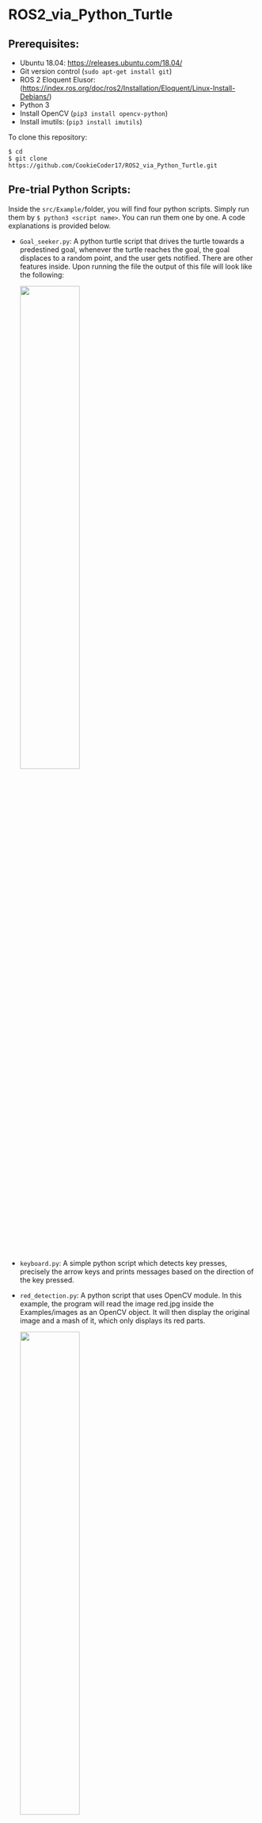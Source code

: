 # ROS2_via_Python_Turtle 


## Prerequisites: 
* Ubuntu 18.04: https://releases.ubuntu.com/18.04/
* Git version control (`sudo apt-get install git`)
* ROS 2 Eloquent Elusor: (https://index.ros.org/doc/ros2/Installation/Eloquent/Linux-Install-Debians/) 
* Python 3
* Install OpenCV (`pip3 install opencv-python`)
* Install imutils: (`pip3 install imutils`)

To clone this repository:
```
$ cd
$ git clone https://github.com/CookieCoder17/ROS2_via_Python_Turtle.git
```

## Pre-trial Python Scripts:
Inside the `src/Example/`folder, you will find four python scripts. Simply run them by `$ python3 <script name>`. You can run them one by one. A code explanations is provided below.

- `Goal_seeker.py`: A python turtle script that drives the turtle towards a predestined goal, whenever the turtle reaches the goal, the goal displaces to a random point, and the user gets notified. There are other features inside. Upon running the file the output of this file will look like the following:
  <p align="left">
  <img src="https://media.giphy.com/media/SScsKuefizu5mZlJvt/giphy.gif" alt="" width="50%">
  </p>
  
- `keyboard.py`: A simple python script which detects key presses, precisely the arrow keys and prints messages based on the direction of the key pressed. 

- `red_detection.py`: A python script that uses OpenCV module. In this example, the program will read the image red.jpg inside the Examples/images as an OpenCV object. It will then display the original image and a mash of it, which only displays its red parts. 
  <p align="left">
  <img src="https://media.giphy.com/media/fZd6ugRxgHMmsitBCr/giphy.gif" alt="" width="50%">
  </p>

- `Turtle_Arena.py`: This is a python turtle script that creates a maze and sets the turtle to a specific location inside the maze. 
  <p align="left">
  <img src="https://media.giphy.com/media/ucPT02BXYWQhJVbJBg/giphy.gif" alt="" width="50%">
  </p>

## The Code Explained

### `Goal_seeker.py`
  ```
  import turtle
  from tkinter import PhotoImage
  from turtle import Turtle, Screen, Shape
  import math
  import random
  ```
  We will use the turtle module in this example so we must first import it. We also import some of its classes. We import   the module random since the method randint will be used. Lastly, tkinter to upload an image, and math library.  
  ```
  myscreen = turtle.Screen()
  myscreen.title("Turtle_Driver")
  myscreen.bgcolor("silver")
  myscreen.setup(1100,1000)
  ```
  We then use the function turtle.Screen() to create a window. We initialize the display and set some features including the background color, window’s title, and the size of the screen.
  ```
  class Driver:
    def __init__(self):
     myscreen.tracer(0)
     self.xcor = 0
     self.ycor = 0     
     while True:
       myscreen.ontimer(self.Activity(), 300)
  ```
  In Python, classes are declared by the keyword class, followed by the class name. After declaring the class name, we must then define a constructor method. No matter what the class name is, the constructor’s name  is always __init__. We set the initial x and y coordinates of the goal, and call the mainloop, inside we Install a timer that calls the subclass Activity every 300 milliseconds.
  ```
  def move_goal(self):          
       Goal.goto(self.xcor,self.ycor)      
  def robo_path_set(self):  
       Robot.setheading(Robot.towards(Goal))        
       Robot.fd(20)
  ```
  Here we have 2 subclasses, which define the movement of the goal and the robot turtle. Using the function setheading() and towards(), we are able to make the turtle face towards the goal at all times. 
  ```
  def Output(self):
       r_y = int(Robot.ycor()) 
       r_x = int(Robot.xcor())
       g_y = int(Goal.ycor()) 
       g_x = int(Goal.xcor()) 
       print ("Turtle:", int(r_x), int(r_y))
       print ("Goal:", int(g_x), int(g_y))
       self.dist = math.sqrt((g_x - r_x) **2 + (g_y - r_y) **2)
       print ("Distance left:", self.dist)
  ```
  In this subclass, we first define the variables r_y, r_x, g_y, g_x as the coordinates of the robot turtle and the goal. We then find the remaining distance using the distance formula. Lastly, we let the user know of the Turtle pos, the goal’s pose, and the distance left with the print function. 
  ```
  def Update_goal(self):        
       if self.dist <= 10:   
         print("checkpoint successfully reached")     
         self.xcor = random.randint(-400,350)
         self.ycor = random.randint(-400,350)
         Goal.goto(self.xcor, self.ycor)
  ```
  In this subclass, we define what happens when the goal is reached. We use the random.randint and goto functions to displace the goal to a new random x and y coordinates. 
  ```
  def Activity(self):
       myscreen.update() 
       self.robo_path_set()
       self.move_goal()
       self.Output() 
       self.Update_goal() 
  ```
  Here we simply call all the previous subclasses we created to be executed in our loop. 
  ```
  class Robot(turtle.Turtle):
    def __init__(self):
      turtle.Turtle.__init__(self)
      self.shape("turtle")
      self.shapesize(2)
      self.color("red")
      self.penup()
      self.goto(-350,-400)  
  Robot = Robot()
  ```
  We define a new class as our Robot class, this class will represent our robot turtle. We then use some turtle functions to adjust the features of the turtle and lastly we call the class to be executed. 
  ```
  class Goal(turtle.Turtle):
    def __init__(self):
     turtle.Turtle.__init__(self)
     goal = PhotoImage(file="images/goal.png").zoom(1,1)          
     myscreen.addshape("goal", Shape("image", goal))
     self.shape("goal")
     self.penup()
     self.speed(0)
  Goal = Goal()
  ```
  Same as with the previous Robot class, except class Goal is dedicated for the goal, and we import its shape from `Examples/images/goal.png`.
  ```
  if __name__ == '__main__':
    Driver()
  ```
  And finally we call the class Driver to be carried out. 
  
### `keyboard.py`:
  
  ```
  import termios
  import fcntl
  import sys, os
  ```
  We import the needed modules for Linux. 
  ```
  fd = sys.stdin.fileno()
  oldterm = termios.tcgetattr(fd)
  newattr = termios.tcgetattr(fd)
  newattr[3] = newattr[3] & ~termios.ICANON & ~termios.ECHO
  termios.tcsetattr(fd, termios.TCSANOW, newattr)
  oldflags = fcntl.fcntl(fd, fcntl.F_GETFL)
  fcntl.fcntl(fd, fcntl.F_SETFL, oldflags | os.O_NONBLOCK)
  ```
  Here we set and initialize the system so that it can listen to onkey presses. We also save the terminal settings and set the new terminal setting unbuffered. 
  ```
  try:
   while True:
     try:
       c = sys.stdin.read()
       if  c == "\x1b[A":
        print("driving forward")  
       elif  c == "\x1b[B":
        print("driving backward")                   
       elif  c == "\x1b[C":
        print("turning right") 
       elif  c == "\x1b[D":
        print("turning left")  
       elif c == "q":
        break
  ```
  Next we have a while loop, the program will detect the defined keyboard characters if pressed. Stdin stands for standard input which is a stream from which the program reads its input data. It is used to get input from the keyboard. The arrow keys here start with \x1b. Lastly, if the  letter q is pressed, it breaks out of the loop and exits. 
  
  ```
  except IOError: 
    pass
  except TypeError: 
    pass
  ```
  In python, using read() when no input is available will result in IOError. The two except above will prevent empty buffer error. 
  ```
  
  finally:
    termios.tcsetattr(fd, termios.TCSAFLUSH, oldterm)
    fcntl.fcntl(fd, fcntl.F_SETFL, oldflags)
  ```
  Last but not least, we finally exit, and the system is then set back to normal. 

### `red_detection.py`:

  ```
  import cv2
  import numpy as np
  import imutils
  import time
  ```
  First we import the necessary libraries. cv2 for the OpenCV, numpy to be used for the arrays, imutils which aids in  finding contours, and lastly the time module.  
  ```
  while True:
   img = cv2.imread("images/red.jpg") # Defining our image
  ```
  Next we create a while loop, in which we will first define our image by instructing the program to read the image red.jpg inside the `Examples/images` as an OpenCV object. 
  ```
  hsv = cv2.cvtColor(img, cv2.COLOR_BGR2HSV) #Convert the image in the BGR color space to the HSV color space.
  low_red = np.array([160, 155, 84]) # Define the upper bound of the red color in hsv format 
  high_red = np.array([180, 255, 255]) # Define the lower bound of the red color in hsv format
  ```
  In this example we will be using the HSV color space, so we must convert the BGR default to the HSV first. We do that using the method cv2.cvtColor(), then we define the lower and upper bounds of the red color in hsv format. 
  ```
  red_mask = cv2.inRange(hsv, low_red, high_red) # Returns a mask, specifies which pixels fall into the upper and lower  bound range.
  red_img = cv2.bitwise_and(img, img, mask = red_mask) # Applying the mask to the image
  ```
  Here, a mask is created which filters the image and  specifies which pixels fall into the upper and lower bound range. We then apply the mask to the image using the function `cv2.bitwise_and()`. 
  ```
  cv2.imshow("Original Image", img) # Name of the window, the image to be shown  
   cv2.imshow("Red Detection", red_img) # Display another window for the mask 
   key = cv2.waitKey(1) #Set the delay to 1 ms
   if key == 27: # Press esc key to exit 
     break 
  ```
  We call the method `imshow()` twice. The first call is to display the original image, and the second is to display only the filtered result.   
  ```
  cnts_red = cv2.findContours(red_mask, cv2.RETR_TREE, cv2.CHAIN_APPROX_SIMPLE) # Finding the Contours for the red mask 
  cnts_red = imutils.grab_contours(cnts_red)
  for r in cnts_red:
    if cv2.contourArea(r) > 1000: # If detected execute the following
      print('Red was detected')
      time.sleep(1.5) # Suspends execution for 1.5 seconds 
  ```
  We use the method `cv2.findContours` which takes 3 parameters: the image, cv2.RETR_TREE which retrieves the entire   hierarchy of contours in the image, and  `cv2.CHAIN_APPROX_SIMPLE)`. We lastly use the `imutils.grab_contours`. Imutils helps us in sorting the contours and detecting the edges.  If the contour is detected then let the user know, Lastly we suspend execution of one and a half second. 
  
### `Turtle_Arena.py`:

  ```
  import turtle
  from tkinter import PhotoImage
  ```
  First, we import the required modules.
  ```
  class TurtleMaze:
    def __init__(self):
     self.myscreen =  turtle.Screen()
     self.myscreen.title("Turtle road")
     self.myscreen.bgcolor("silver")
     self.myscreen.setup(1200,700)
     self.Turtlebot()
     self.Pen()     
     self.maze()
     self.setup_maze(self.blocks[1])
  ```
  We create a class called TurtleMaze, then inside the init, we initialize the display and set some features including the background color, window’s title, and the size of the screen. We then call the  four subclasses to be executed. 
  ```
  def Pen(self):
    sQuare = PhotoImage(file="images/block.gif").zoom(1,1)          
    self.myscreen.addshape("sQuare", turtle.Shape("image", sQuare))
    self.pen = turtle.Turtle()
    self.pen.shape("sQuare")
    self.pen.penup()
    self.pen.speed(0)
  ```
  Next we created a subclass called Pen. We use the method tkinter.PhotoImage, to read image block.gif inside the `Examples/images`. Next we create a turtle and assign it the name pen. We give it the shape of the block image we read earlier. This is the turtle that will draw the blocks of the maze. 
  ```
  def Turtlebot(self):
    self.turtlebot = turtle.Turtle()
    self.turtlebot.shape("turtle")
    self.turtlebot.color("black")
    self.turtlebot.penup()
    self.turtlebot.speed(0)
    self.turtlebot.setheading(180)
  ```
  We also create another subclass Turtlebot, we create another turtle, this one will be used as a player's object. 
  ```
  def maze(self):
       self.blocks = [""]
       maze_blocks = [
  "XXXXXXXXXXXXXXXXXXXXXXXXXXXXXXXXXXXXXXXXXXXXXX",
  "X              X                           T X",
  "X  XXXXXXXXXX  XXXXXXXXXXXXX  XXXXXXX  XXXX  X",
  "X           X                 X        X     X",
  "X  XXXXXXXXXX  XXXXXXXXXXXXX  XXXXXXXXXXXXX  X",
  "X  X     X  X           X  X                 X",
  "X  X  X  X  X  X   XXX  X  X  XXXXXXXXXXXXX  X",
  "X  X  X  X  X  X  X     X  X  X  X        X  X",
  "X  X  XXXX  X  XXXXXXXXXX  X  X  XXXX  X  X  X",
  "X  X     X  X              X           X  X  X",
  "X  XXXX  X  XXXXXXXXXXXXXXXX  XXXXXXXXXXXXX  X",
  "X     X  X                    X              X",
  "XXXX  X  XXXXXXXXXXXXXXXXXXXXXX  XXXXXXXXXX  X",
  "X  X  X                    X     X        X  X",
  "X  X  XXXX  XXXXXXXXXXXXX  X  XXXX  X  X  X  X",
  "X  X  X     X     X     X  X  X     X  X  X  X",
  "X  X  X     X     X     X  X  X     X     X  X",
  "X  X  X  XXXXXXX  XXXX  X  X  X  XXXXXXXXXX  X",
  "X                       X  X  X              X",
  "XXXX  X  X  XXXXXXXXXX  X  X  X  XXXXXXXXXXXXX",
  "XXXXXXXXXXXXXXXXXXXXXXXXX  XXXXXXXXXXXXXXXXXXX",
  ]
     self.blocks.append(maze_blocks)
     self.walls = []
  ```
  Here we define the maze, we set the outline of the maze using the character ‘X’. After doing so, we append the maze_blocks.
  ```
  def setup_maze(self, block):
    for y in range(len(block)):
      for x in range(len(block[y])):
        character = block [y] [x]
        screen_x = -550 + (x * 24)
        screen_y = 250 - (y * 24)
  ```
  Next we define the motion the pen turtle will be taking when drawing the maze we outlined just earlier. 
  ```
  if character == "T":
    self.turtlebot.goto(screen_x, screen_y)
  if character == "X":
    self.pen.goto(screen_x, screen_y)
    self.pen.stamp() 
    self.walls.append((screen_x, screen_y))
  ```
  At last, we execute and display the maze. 
  ```
  TurtleMaze()
  turtle.mainloop()
  ```
  We call the class TurtleMaze to be carried out. And we end it off with the mainloop() function, this  must be the last statement in a turtle graphics program.
  
## Task to try out 
For this task, attempt to create a 2 publisher, 1 subscriber model that displays the turtle in it’s maze, while driving the turtle accordingly from inputs on the keyboard. In the second publisher, create a script to prompt the user to input a color for the turtle. You should end up with 3 files, and have the ability to move the turtle around the maze using the keyboard and change the turtle’s color by prompting the user. Run the scripts in ROS 2 fashion. The completed scripts can be found in `python_turtle/python_turtle` directory.

  <p alig="center">
  <img src="https://media.giphy.com/media/eKm75ZTEBc2Utx5WNd/giphy.gif" alt="" width="60%">
  </p>
  
## Task to try out 
In this task, attempt to create a server-client model where the webcam will capture images constantly, convert them to ROS messages and publish them. The turtle server node will receive the coordinates for both the goal and the turtle, and Float64 msg will return the remaining distance. Given the red_detection example `Examples/red_detection.py`, and the `Examples/Goal_seeker.py`  create the final client node subscribing images from the webcam, converting them back to OpenCV iplimage, The client turtle node will then display the turtle using the turtle module and through color detection the turtle should be commanded accordingly. Run the scripts in ROS 2 fashion. The completed scripts can be found in the  `python_turtle/python_turtle` directory.
  
